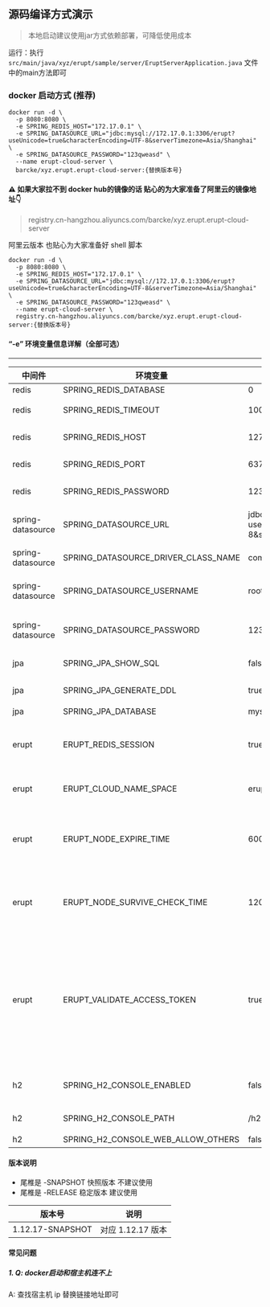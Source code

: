 ## 源码编译方式演示

> 本地启动建议使用jar方式依赖部署，可降低使用成本

运行：执行`src/main/java/xyz/erupt/sample/server/EruptServerApplication.java` 文件中的main方法即可


### docker 启动方式 (推荐)

```shell
docker run -d \
  -p 8080:8080 \
  -e SPRING_REDIS_HOST="172.17.0.1" \
  -e SPRING_DATASOURCE_URL="jdbc:mysql://172.17.0.1:3306/erupt?useUnicode=true&characterEncoding=UTF-8&serverTimezone=Asia/Shanghai" \
  -e SPRING_DATASOURCE_PASSWORD="123qweasd" \
  --name erupt-cloud-server \
  barcke/xyz.erupt.erupt-cloud-server:{替换版本号}
```

#### ⚠️ 如果大家拉不到 docker hub的镜像的话 贴心的为大家准备了阿里云的镜像地址👇
> registry.cn-hangzhou.aliyuncs.com/barcke/xyz.erupt.erupt-cloud-server

阿里云版本 也贴心为大家准备好 shell 脚本
```shell
docker run -d \
  -p 8080:8080 \
  -e SPRING_REDIS_HOST="172.17.0.1" \
  -e SPRING_DATASOURCE_URL="jdbc:mysql://172.17.0.1:3306/erupt?useUnicode=true&characterEncoding=UTF-8&serverTimezone=Asia/Shanghai" \
  -e SPRING_DATASOURCE_PASSWORD="123qweasd" \
  --name erupt-cloud-server \
  registry.cn-hangzhou.aliyuncs.com/barcke/xyz.erupt.erupt-cloud-server:{替换版本号}
```

#### “-e” 环境变量信息详解（全部可选）

---

| 中间件               | 环境变量 | 案例参数                                                                                                    | 描述                                               |
|-------------------|------|---------------------------------------------------------------------------------------------------------|--------------------------------------------------|
| redis             | SPRING_REDIS_DATABASE   | 0                                                                                                       | redis db                                         |
| redis             | SPRING_REDIS_TIMEOUT                | 10000                                                                                                   | redis超时时间                                        |
| redis             | SPRING_REDIS_HOST                   | 127.0.0.1                                                                                               | redis链接地址                                        |
| redis             | SPRING_REDIS_PORT                   | 6379                                                                                                    | redis端口                                          |
| redis             | SPRING_REDIS_PASSWORD               | 123456                                                                                                  | redis密码                                          |
| spring-datasource | SPRING_DATASOURCE_URL               | jdbc:mysql://172.17.0.1:3306/erupt?useUnicode=true&characterEncoding=UTF-8&serverTimezone=Asia/Shanghai | 数据库连接地址                                          |
| spring-datasource | SPRING_DATASOURCE_DRIVER_CLASS_NAME | com.mysql.jdbc.Driver                                                                                   | 数据库方言                                            |
| spring-datasource | SPRING_DATASOURCE_USERNAME          | root                                                                                                    | 数据库连接用户名                                         |
| spring-datasource | SPRING_DATASOURCE_PASSWORD          | 123456                                                                                                  | 数据库连接密码                                          |
| jpa               | SPRING_JPA_SHOW_SQL                 | false                                                                                                   | jpa是否展示sql                                       |
| jpa               | SPRING_JPA_GENERATE_DDL       | true                                                                                                    | jpa是否生成ddl                                       |
| jpa               | SPRING_JPA_DATABASE           | mysql                                                                                                   | 数据库                                              |
| erupt             | ERUPT_REDIS_SESSION           | true                                                                                                    | erupt是否开启redis会话                                 |
| erupt             | ERUPT_CLOUD_NAME_SPACE        | erupt-cloud:                                                                                            | cloud key 命名空间                                   |
| erupt             | ERUPT_NODE_EXPIRE_TIME        | 60000                                                                                                   | node节点持久化时长，单位：ms                                |
| erupt             | ERUPT_NODE_SURVIVE_CHECK_TIME | 120000                                                                                                  | node节点存活检查周期，单位：ms                               |
| erupt             | ERUPT_VALIDATE_ACCESS_TOKEN   | true                                                                                                    | 是否校验 node 节点 access-token，默认值 true，1.11.4及以上版本支持 |
| h2                |   SPRING_H2_CONSOLE_ENABLED   | false                                                                                                   | h2 控制台是否开启                                       |
| h2                |   SPRING_H2_CONSOLE_PATH   | /h2                                                                                                     | h2 控制台地址                                         |
| h2                |   SPRING_H2_CONSOLE_WEB_ALLOW_OTHERS   | false                                                                                                   | h2 配置                                            |

#### 版本说明

- 尾椎是 -SNAPSHOT 快照版本 不建议使用
- 尾椎是 -RELEASE 稳定版本 建议使用

| 版本号 | 说明            |
| --- |---------------|
|   1.12.17-SNAPSHOT  | 对应 1.12.17 版本 |


#### 常见问题

##### 1. Q: docker启动和宿主机连不上 

A: 查找宿主机 ip 替换链接地址即可